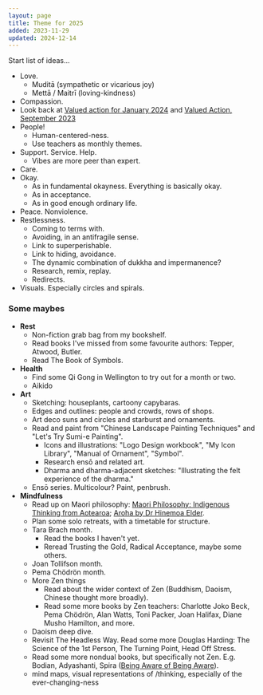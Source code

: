 ```yaml
---
layout: page
title: Theme for 2025
added: 2023-11-29
updated: 2024-12-14
---
```


Start list of ideas...

- Love.
    - Muditā (sympathetic or vicarious joy)
    - Mettā / Maitrī (loving-kindness)
- Compassion.
- Look back at [Valued action for January 2024](/thinking/valued-action-for-january-2024/) and [Valued Action, September 2023](/thinking/valued-action-2023-09/)
- People!
    - Human-centered-ness.
    - Use teachers as monthly themes.
- Support. Service. Help.
    - Vibes are more peer than expert.
- Care.
- Okay.
    - As in fundamental okayness. Everything is basically okay.
    - As in acceptance.
    - As in good enough ordinary life.
- Peace. Nonviolence.
- Restlessness.
    - Coming to terms with.
    - Avoiding, in an antifragile sense.
    - Link to superperishable.
    - Link to hiding, avoidance.
    - The dynamic combination of dukkha and impermanence?
    - Research, remix, replay.
    - Redirects.
- Visuals. Especially circles and spirals.

### Some maybes

- **Rest**
    - Non-fiction grab bag from my bookshelf.
    - Read books I've missed from some favourite authors: Tepper, Atwood, Butler.
    - Read The Book of Symbols.
- **Health**
    - Find some Qi Gong in Wellington to try out for a month or two.
    - Aikido
- **Art**
    - Sketching: houseplants, cartoony capybaras.
    - Edges and outlines: people and crowds, rows of shops.
    - Art deco suns and circles and starburst and ornaments.
    - Read and paint from "Chinese Landscape Painting Techniques" and "Let's Try Sumi-e Painting".
        - Icons and illustrations: "Logo Design workbook", "My Icon Library", "Manual of Ornament", "Symbol".
        - Research ensō and related art.
        - Dharma and dharma-adjacent sketches: "Illustrating the felt experience of the dharma."
    - Ensō series. Multicolour? Paint, penbrush.
- **Mindfulness**
    - Read up on Maori philosophy: [Maori Philosophy: Indigenous Thinking from Aotearoa](https://www.unitybooks.co.nz/products/maori-philosophy-indigenous-thinking-from-aotearoa); [Aroha by Dr Hinemoa Elder](https://libbyapp.com/search/wcl/search/books/query-Hinemoa%20Elder/page-1/5805373).
    - Plan some solo retreats, with a timetable for structure.
    - Tara Brach month.
        - Read the books I haven't yet.
        - Reread Trusting the Gold, Radical Acceptance, maybe some others.
    - Joan Tollifson month.
    - Pema Chödrön month.
    - More Zen things
        - Read about the wider context of Zen (Buddhism, Daoism, Chinese thought more broadly).
        - Read some more books by Zen teachers: Charlotte Joko Beck, Pema Chödrön, Alan Watts, Toni Packer, Joan Halifax, Diane Musho Hamilton, and more.
    - Daoism deep dive.
    - Revisit The Headless Way. Read some more Douglas Harding: The Science of the 1st Person, The Turning Point, Head Off Stress.
    - Read some more nondual books, but specifically not Zen. E.g. Bodian, Adyashanti, Spira ([Being Aware of Being Aware](https://www.amazon.co.uk/Being-Aware-Essence-Meditation-ebook/dp/B01LVUV9RY)).
    - mind maps, visual representations of /thinking, especially of the ever-changing-ness